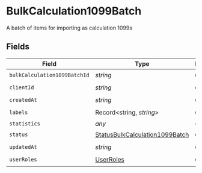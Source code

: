 # BulkCalculation1099Batch

A batch of items for importing as calculation 1099s


## Fields

| Field                                                                                   | Type                                                                                    | Required                                                                                | Description                                                                             |
| --------------------------------------------------------------------------------------- | --------------------------------------------------------------------------------------- | --------------------------------------------------------------------------------------- | --------------------------------------------------------------------------------------- |
| `bulkCalculation1099BatchId`                                                            | *string*                                                                                | :heavy_check_mark:                                                                      | N/A                                                                                     |
| `clientId`                                                                              | *string*                                                                                | :heavy_check_mark:                                                                      | N/A                                                                                     |
| `createdAt`                                                                             | *string*                                                                                | :heavy_check_mark:                                                                      | N/A                                                                                     |
| `labels`                                                                                | Record<string, *string*>                                                                | :heavy_check_mark:                                                                      | N/A                                                                                     |
| `statistics`                                                                            | *any*                                                                                   | :heavy_minus_sign:                                                                      | N/A                                                                                     |
| `status`                                                                                | [StatusBulkCalculation1099Batch](../../models/shared/statusbulkcalculation1099batch.md) | :heavy_check_mark:                                                                      | N/A                                                                                     |
| `updatedAt`                                                                             | *string*                                                                                | :heavy_check_mark:                                                                      | N/A                                                                                     |
| `userRoles`                                                                             | [UserRoles](../../models/shared/userroles.md)                                           | :heavy_check_mark:                                                                      | N/A                                                                                     |